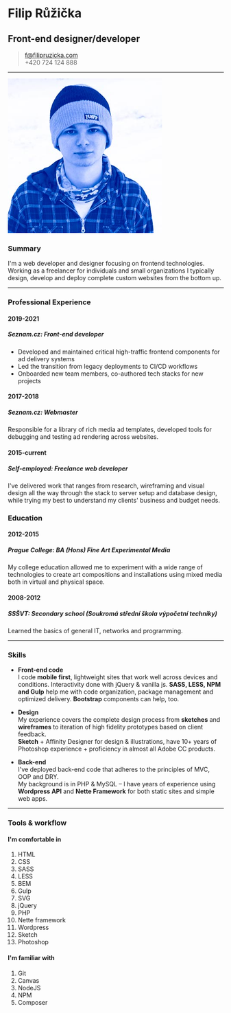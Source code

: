 # Filip Růžička
## Front-end designer/developer

> <f@filipruzicka.com>  
> +420 724 124 888

------

![Filip Růžička - portrait](img/filip_ruzicka.jpg "Filip Růžička")

### Summary

I'm a web developer and designer focusing on frontend technologies. Working as a freelancer for individuals and small organizations I typically design, develop and deploy complete custom websites from the bottom up.

------

### Professional Experience

#### 2019-2021
##### Seznam.cz: *Front-end developer*

* Developed and maintained critical high-traffic frontend components for ad delivery systems
* Led the transition from legacy deployments to CI/CD workflows
* Onboarded new team members, co-authored tech stacks for new projects

#### 2017-2018
##### Seznam.cz: *Webmaster*

Responsible for a library of rich media ad templates, developed tools for debugging and testing ad rendering across websites.

#### 2015-current
##### Self-employed: *Freelance web developer*  

I've delivered work that ranges from research, wireframing and visual design all the way through the stack to server setup and database design, while trying my best to understand my clients' business and budget needs.

### Education

#### 2012-2015
##### Prague College: *BA (Hons) Fine Art Experimental Media*
My college education allowed me to experiment with a wide range of technologies to create art compositions and installations using mixed media both in virtual and physical space.

#### 2008-2012
##### SSŠVT: *Secondary school (Soukromá střední škola výpočetní techniky)*
Learned the basics of general IT, networks and programming.

------

### Skills

* **Front-end code**  
	I code **mobile first**, lightweight sites that work well across devices and conditions.
	Interactivity done with jQuery & vanilla js. **SASS, LESS, NPM and Gulp** help me with code organization, package management and optimized delivery. **Bootstrap** components can help, too.

* **Design**  
	My experience covers the complete design process from **sketches** and **wireframes** to iteration of high fidelity prototypes based on client feedback.  
	**Sketch** + Affinity Designer for design & illustrations, have 10+ years of Photoshop experience + proficiency in almost all Adobe CC products.

* **Back-end**  
	I've deployed back-end code that adheres to the principles of MVC, OOP and DRY.  
	My background is in PHP & MySQL – I have years of experience using **Wordpress API** and **Nette Framework** for both static sites and simple web apps.

------

### Tools & workflow

#### I'm comfortable in

1. HTML
1. CSS
1. SASS
1. LESS
1. BEM
1. Gulp
1. SVG
1. jQuery
1. PHP
1. Nette framework
1. Wordpress
1. Sketch
1. Photoshop


#### I'm familiar with

1. Git
1. Canvas
1. NodeJS
1. NPM
1. Composer
